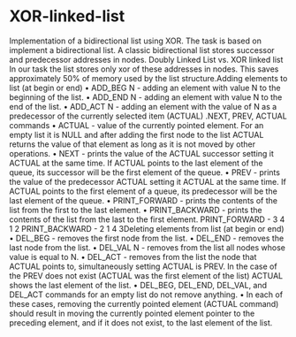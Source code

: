 # XOR-linked-list
Implementation of a bidirectional list using XOR. 
The task is based on implement a bidirectional list. 
A classic bidirectional list stores successor and predecessor addresses in nodes. Doubly Linked List vs. XOR linked list
In our task the list stores only xor of these addresses in nodes. This
saves approximately 50% of memory used by the list structure.Adding elements to list (at begin or end)
• ADD_BEG N - adding an element with value N to the beginning of the list.
• ADD_END N - adding an element with value N to the end of the list.
• ADD_ACT N - adding an element with the value of N as a predecessor of the currently selected
item (ACTUAL) .NEXT, PREV, ACTUAL commands
• ACTUAL - value of the currently pointed element. For an empty list it is NULL and after adding the
first node to the list ACTUAL returns the value of that element as long as it is not moved by other
operations.
• NEXT - prints the value of the ACTUAL successor setting it ACTUAL at the same time. If ACTUAL
points to the last element of the queue, its successor will be the first element of the queue.
• PREV - prints the value of the predecessor ACTUAL setting it ACTUAL at the same time. If ACTUAL
points to the first element of a queue, its predecessor will be the last element of the queue.
• PRINT_FORWARD - prints the contents of the list from the first to the last element.
• PRINT_BACKWARD - prints the contents of the list from the last to the first element.
PRINT_FORWARD - 3 4 1 2
PRINT_BACKWARD - 2 1 4 3Deleting elements from list (at begin or end)
• DEL_BEG - removes the first node from the list.
• DEL_END - removes the last node from the list.
• DEL_VAL N - removes from the list all nodes whose value is equal to N.
• DEL_ACT - removes from the list the node that ACTUAL points to, simultaneously setting ACTUAL
is PREV. In the case of the PREV does not exist (ACTUAL was the first element of the list) ACTUAL
shows the last element of the list.
• DEL_BEG, DEL_END, DEL_VAL, and DEL_ACT commands for an empty list do not
remove anything.
• In each of these cases, removing the currently pointed element (ACTUAL
command) should result in moving the currently pointed element pointer to the
preceding element, and if it does not exist, to the last element of the list.

